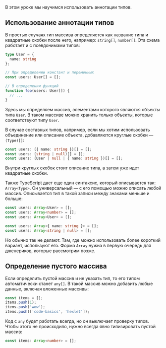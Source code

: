 
В этом уроке мы научимся использовать аннотации типов.

## Использование аннотации типов

В простых случаях тип массива определяется как название типа и квадратные скобки после него, например: `string[]`, `number[]`. Эта схема работает и с псевдонимами типов:

```typescript
type User = {
  name: string
};

// При определении констант и переменных
const users: User[] = [];

// В определении функций
function foo(users: User[]) {
  // ...
}
```

Здесь мы определяем массив, элементами которого являются объекты типа `User`. В таком массиве можно хранить только объекты, которые соответствуют типу `User`.

В случае составных типов, например, если мы хотим использовать объединение или описание объекта, добавляются круглые скобки — `(Type)[]`:

```typescript
const users: ({ name: string })[] = [];
const users: (string | null)[] = [];
const users: (User | null | { name: string })[] = [];
```

Внутри круглых скобок стоит описание типа, а затем уже идет квадратные скобки.

Также TypeScript дает еще один синтаксис, который описывается так: `Array<Type>`. Он универсальный — с его помощью можно описать любой массив. Описывается тип в такой записи между знаками меньше и больше:

```typescript
const users: Array<User> = [];
const users: Array<number> = [];
const users: Array<User> = [];

const users: Array<{ name: string }> = [];
const users: Array<string | null> = [];
```

Но обычно так не делают. Там, где можно использовать более короткий вариант, используют его. Форма `Array` нужна в первую очередь для дженериков, которые рассмотрим позже.

## Определение пустого массива

Если определить пустой массив и не указать тип, то его типом автоматически станет `any[]`. В такой массив можно добавить любые данные, включая вложенные массивы:

```typescript
const items = [];
items.push(1);
items.push('wow');
items.push(['code-basics', 'hexlet']);
```

Код с `any` будет работать всегда, но он выключает проверку типов. Чтобы этого не происходило, нужно всегда явно типизировать пустой массив:

```typescript
const items: Array<number> = [];
```
